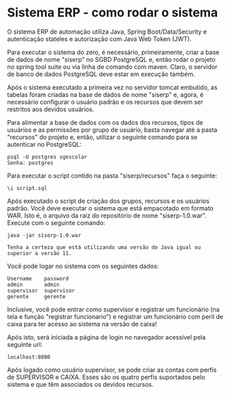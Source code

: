 # Sistema ERP - como rodar o sistema

O sistema ERP de automação utiliza Java, Spring Boot/Data/Security e autenticação stateles e autorização com Java Web Token (JWT). 

Para executar o sistema do zero, é necessário, primeiramente, criar a base de dados de nome "siserp" no SGBD PostgreSQL e, então 
rodar o projeto no spring tool suite ou via linha de comando com maven. Claro, o servidor de banco de dados PostgreSQL deve estar em execução também.

Após o sistema executado a primeira vez no servidor tomcat embutido, as tabelas foram criadas na base de dados de nome "siserp" e, agora, 
é necessário configurar o usuário padrão e os recursos que devem ser restritos aos devidos usuários.

Para alimentar a base de dados com os dados dos recursos, tipos de usuários e as permissões por grupo de usuário, basta navegar até 
a pasta "recursos" do projeto e, então, utilizar o seguinte comando para se autenticar no PostgreSQL:

    psql -U postgres sgescolar
    Senha: postgres

Para executar o script contido na pasta "siserp/recursos" faça o seguinte:

    \i script.sql

Após executado o script de criação dos grupos, recursos e os usuários padrão. Você deve executar o sistema que está empacotado em formato WAR. Isto é, o arquivo 
da raiz do repositório de nome "siserp-1.0.war". Execute com o seguinte comando:

    java -jar siserp-1.0.war

    Tenha a certeza que está utilizando uma versão do Java igual ou superior a versão 11.

Você pode logar no sistema com os seguintes dados:

    Username    password
    admin       admin
    supervisor  supervisor
    gerente     gerente

Inclusive, você pode entrar como supervisor e registrar um funcionário (na tela e função "registrar funcionario") e registrar um funcionário com peril de caixa para
ter acesso ao sistema na versão de caixa!

Após isto, será iniciada a página de login no navegador acessível pela seguinte url:

    localhost:8080

Após logado como usuário supervisor, se pode criar as contas com perfis de SUPERVISOR e CAIXA. Esses são os quatro perfis
suportados pelo sistema e que têm associados os devidos recursos.
